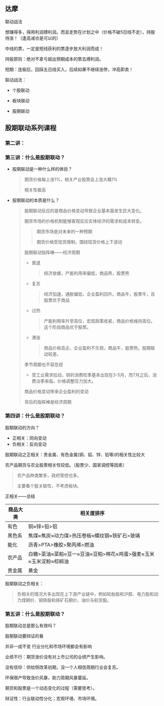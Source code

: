 ## 达摩

联动战法

想赚得多，得用利润搏利润。而且走势在计划之中（价格不破5日线不走），持股待涨！（逢高减仓是可以的）

中线的票，一定是短线获利的票逐步放大利润而成！

持股原则：绝对不拿亏超出预期成本的票去搏利润。



短期：连板后，回踩五日线买入，后续如果不继续涨停，冲高即卖！



联动战法：

- 个股联动

- 板块联动

- 股期联动



## 股期联动系列课程

### 第二讲：



### **第三讲：什么是股期联动？**

- 股期联动是一种什么样的体验？

  > 期货价格每上涨1%，相关产业股票会上涨大概1%
  >
  > 相关性极高

- 股期联动的本质是什么？

  > 股期联动反应的是商品价格变动导致企业基本面发生巨大变化。
  >
  > 期货市场的价格机制能够客观反应实体经济的需求和成本转变。
  >
  > > 期货市场是对未来的一种预期
  > >
  > > 期货价格受现货限制，围绕现货价格上下波动
  >
  > 股期联动指挥棒——经济周期
  >
  > - 衰退
  >
  >   > 经济放缓，产能利用率偏低，商品熊，股票熊
  >
  > - 复苏
  >
  >   > 经济加速，通胀偏低，企业盈利回升。商品牛，股票牛，且股票优于商品
  >
  > - 过热
  >
  >   > 产能利用率升至高位，宏观政策收紧，商品价格维持高位。这个阶段商品优于股票。
  >
  > - 滞涨
  >
  >   > 商品价格高企，企业盈利不乐观，商品牛，股票熊。股期联动较差。
  >
  > 季节周期也不容忽视
  >
  > - 受工业需求拉动，铜的消费旺季基本出现在3-5月，而7月之后，消费淡季来临，价格调整压力加大。
  >
  > 商品价格变动带来企业盈利的变动
  >
  > 背后的指挥棒是经济周期



### **第四讲：什么是股期联动？**

股期联动的方向？

- 正相关：同向变动
- 负相关：反向变动

股期联动之正相关：贵金属、有色金属(铜、铝、锌、铅等)的相关性比较大

农产品期货与农业股票相关性较低。（股票少、国家调控等因素）

> 农产品种类繁多，政府管控也多。
>
> 主要看个股关联性，不考虑板块。

正相关——总结

| 商品大类 | 相关度排序                                                   |
| -------- | ------------------------------------------------------------ |
| 有色     | 铜≈锌>铅>铝                                                  |
| 黑色系   | 焦煤≈焦炭≈动力煤>热压卷板≈螺纹钢≈铁矿石>玻璃                 |
| 能化     | 沥青>PTA>橡胶>聚丙烯>燃油                                    |
| 农产品   | 白糖>菜油≈菜粕≈豆一≈豆油≈豆粕>棉花≈鸡蛋>强麦≈玉米≈玉米淀粉≈棕榈油 |
| 贵金属   | 黄金                                                         |

股期联动之负相关：

> 负相关的情况大多出现在上下游产业链中，例如轮胎股和沪胶、电力股和动力煤期价、钢铁股和铁矿石期价，油价与航空股。



### **第五讲：什么是股期联动？**

股期联动总是那么有效吗？

股期联动要辩证的看

并非一成不变   行业分化和市场环境都会有影响

业绩不行：期货涨价没有对上市公司的业绩产生影响。

没有信仰：供给侧改革初期，没一个人相信周期行业会复苏。

环保限产导致涨价风暴，助力周期风暴蔓延。



期货和股票是一个动态变化的过程（需要思考）。

辩证性：行业联动性分化；宏观环境、市场环境。





